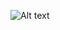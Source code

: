 ![Alt text](https://external-content.duckduckgo.com/iu/?u=https%3A%2F%2Ftse1.mm.bing.net%2Fth%2Fid%2FOIP.1-uTam33u0AeuGWwYn9h4QHaJE%3Fcb%3D12%26pid%3DApi&f=1&ipt=d63d0451a8f93614bed156f449a3aa6d06b88e549da18fc00deb33de34eea3d7&ipo=images)
